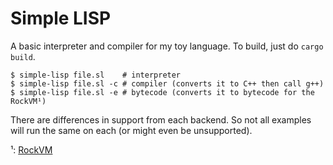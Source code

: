 Simple LISP
===========

A basic interpreter and compiler for my toy language. To build, just do `cargo build`.

```console
$ simple-lisp file.sl    # interpreter
$ simple-lisp file.sl -c # compiler (converts it to C++ then call g++)
$ simple-lisp file.sl -e # bytecode (converts it to bytecode for the RockVM¹)
```

There are differences in support from each backend. So not all examples will run the same on each (or might even be unsupported).

¹: [RockVM](https://github.com/minirop/rockvm)
